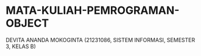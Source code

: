 # MATA-KULIAH-PEMROGRAMAN-OBJECT
DEVITA ANANDA MOKOGINTA (21231086, SISTEM INFORMASI, SEMESTER 3, KELAS B)

